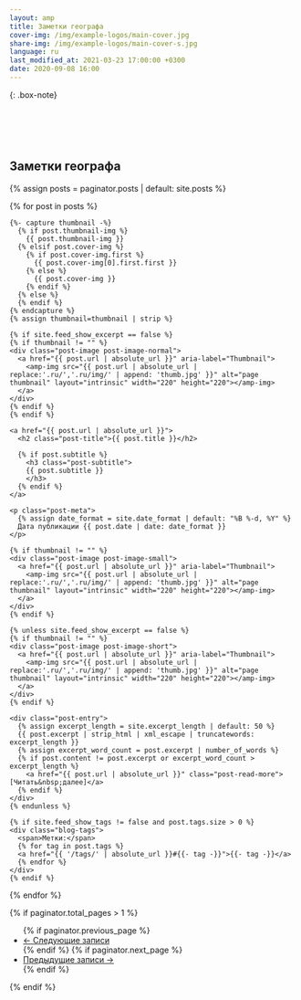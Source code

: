 ```yaml
---
layout: amp
title: Заметки географа
cover-img: /img/example-logos/main-cover.jpg
share-img: /img/example-logos/main-cover-s.jpg
language: ru
last_modified_at: 2021-03-23 17:00:00 +0300
date: 2020-09-08 16:00
---
```

{: .box-note}
## <br><br><br>Заметки географа

{% assign posts = paginator.posts | default: site.posts %}

<div class="posts-list">
  {% for post in posts %}
  <article class="post-preview">

    {%- capture thumbnail -%}
      {% if post.thumbnail-img %}
        {{ post.thumbnail-img }}
      {% elsif post.cover-img %}
        {% if post.cover-img.first %}
          {{ post.cover-img[0].first.first }}
        {% else %}
          {{ post.cover-img }}
        {% endif %}
      {% else %}
      {% endif %}
    {% endcapture %}
    {% assign thumbnail=thumbnail | strip %}

    {% if site.feed_show_excerpt == false %}
    {% if thumbnail != "" %}
    <div class="post-image post-image-normal">
      <a href="{{ post.url | absolute_url }}" aria-label="Thumbnail">
        <amp-img src="{{ post.url | absolute_url | replace:'.ru/','.ru/img/' | append: 'thumb.jpg' }}" alt="page thumbnail" layout="intrinsic" width="220" height="220"></amp-img>
      </a>
    </div>
    {% endif %}
    {% endif %}

    <a href="{{ post.url | absolute_url }}">
      <h2 class="post-title">{{ post.title }}</h2>

      {% if post.subtitle %}
        <h3 class="post-subtitle">
        {{ post.subtitle }}
        </h3>
      {% endif %}
    </a>

    <p class="post-meta">
      {% assign date_format = site.date_format | default: "%B %-d, %Y" %}
      Дата публикации {{ post.date | date: date_format }}
    </p>

    {% if thumbnail != "" %}
    <div class="post-image post-image-small">
      <a href="{{ post.url | absolute_url }}" aria-label="Thumbnail">
        <amp-img src="{{ post.url | absolute_url | replace:'.ru/','.ru/img/' | append: 'thumb.jpg' }}" alt="page thumbnail" layout="intrinsic" width="220" height="220"></amp-img>
      </a>
    </div>
    {% endif %}

    {% unless site.feed_show_excerpt == false %}
    {% if thumbnail != "" %}
    <div class="post-image post-image-short">
      <a href="{{ post.url | absolute_url }}" aria-label="Thumbnail">
        <amp-img src="{{ post.url | absolute_url | replace:'.ru/','.ru/img/' | append: 'thumb.jpg' }}" alt="page thumbnail" layout="intrinsic" width="220" height="220"></amp-img>
      </a>
    </div>
    {% endif %}

    <div class="post-entry">
      {% assign excerpt_length = site.excerpt_length | default: 50 %}
      {{ post.excerpt | strip_html | xml_escape | truncatewords: excerpt_length }}
      {% assign excerpt_word_count = post.excerpt | number_of_words %}
      {% if post.content != post.excerpt or excerpt_word_count > excerpt_length %}
        <a href="{{ post.url | absolute_url }}" class="post-read-more">[Читать&nbsp;далее]</a>
      {% endif %}
    </div>
    {% endunless %}

    {% if site.feed_show_tags != false and post.tags.size > 0 %}
    <div class="blog-tags">
      <span>Метки:</span>
      {% for tag in post.tags %}
      <a href="{{ '/tags/' | absolute_url }}#{{- tag -}}">{{- tag -}}</a>
      {% endfor %}
    </div>
    {% endif %}

   </article>
  {% endfor %}
</div>

{% if paginator.total_pages > 1 %}
<ul class="pagination main-pager">
  {% if paginator.previous_page %}
  <li class="page-item previous">
    <a class="page-link" href="{{ paginator.previous_page_path | absolute_url }}">&larr; Следующие записи</a>
  </li>
  {% endif %}
  {% if paginator.next_page %}
  <li class="page-item next">
    <a class="page-link" href="{{ paginator.next_page_path | absolute_url }}">Предыдущие записи &rarr;</a>
  </li>
  {% endif %}
</ul>
{% endif %}
